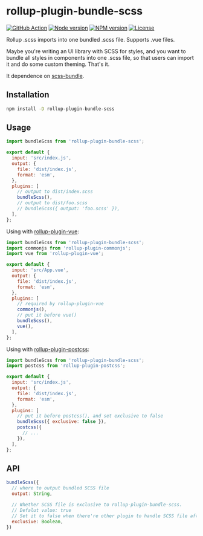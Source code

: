 # rollup-plugin-bundle-scss

[![GitHub Action](https://github.com/weizhenye/rollup-plugin-bundle-scss/workflows/Node%20CI/badge.svg)](https://github.com/weizhenye/rollup-plugin-bundle-scss/actions?query=workflow%3A%22Node+CI%22)
[![Node version](https://badgen.net/npm/node/rollup-plugin-bundle-scss?icon=https://simpleicons.now.sh/node-dot-js/fff)](https://nodejs.org)
[![NPM version](https://badgen.net/npm/v/rollup-plugin-bundle-scss?icon=npm)](https://www.npmjs.com/package/rollup-plugin-bundle-scss)
[![License](https://badgen.net/npm/license/rollup-plugin-bundle-scss?icon=https://api.iconify.design/octicon:law.svg?color=white)](https://github.com/weizhenye/rollup-plugin-bundle-scss/blob/master/LICENSE)

Rollup .scss imports into one bundled .scss file. Supports .vue files.

Maybe you're writing an UI library with SCSS for styles, and you want to bundle all styles in components into one .scss file, so that users can import it and do some custom theming. That's it.

It dependence on [scss-bundle](https://github.com/reactway/scss-bundle).

## Installation

```bash
npm install -D rollup-plugin-bundle-scss
```

## Usage

```js
import bundleScss from 'rollup-plugin-bundle-scss';

export default {
  input: 'src/index.js',
  output: {
    file: 'dist/index.js',
    format: 'esm',
  },
  plugins: [
    // output to dist/index.scss
    bundleScss(),
    // output to dist/foo.scss
    // bundleScss({ output: 'foo.scss' }),
  ],
};
```

Using with [rollup-plugin-vue](https://github.com/vuejs/rollup-plugin-vue):

```js
import bundleScss from 'rollup-plugin-bundle-scss';
import commonjs from 'rollup-plugin-commonjs';
import vue from 'rollup-plugin-vue';

export default {
  input: 'src/App.vue',
  output: {
    file: 'dist/index.js',
    format: 'esm',
  },
  plugins: [
    // required by rollup-plugin-vue
    commonjs(),
    // put it before vue()
    bundleScss(),
    vue(),
  ],
};
```

Using with [rollup-plugin-postcss](https://github.com/egoist/rollup-plugin-postcss):

```js
import bundleScss from 'rollup-plugin-bundle-scss';
import postcss from 'rollup-plugin-postcss';

export default {
  input: 'src/index.js',
  output: {
    file: 'dist/index.js',
    format: 'esm',
  },
  plugins: [
    // put it before postcss(), and set exclusive to false
    bundleScss({ exclusive: false }),
    postcss({
      // ...
    }),
  ],
};
```

## API

```js
bundleScss({
  // where to output bundled SCSS file
  output: String,

  // Whether SCSS file is exclusive to rollup-plugin-bundle-scss.
  // Defalut value: true
  // Set it to false when there're other plugin to handle SCSS file after bundleScss()
  exclusive: Boolean,
})
```
